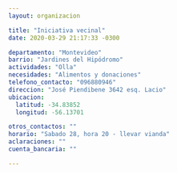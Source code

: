 ```yaml
---
layout: organizacion

title: "Iniciativa vecinal"
date: 2020-03-29 21:17:33 -0300

departamento: "Montevideo"
barrio: "Jardines del Hipódromo"
actividades: "Olla"
necesidades: "Alimentos y donaciones"
telefono_contacto: "096880946"
direccion: "José Piendibene 3642 esq. Lacio"
ubicacion:
  latitud: -34.83852
  longitud: -56.13701

otros_contactos: ""
horario: "Sabado 28, hora 20 - llevar vianda"
aclaraciones: ""
cuenta_bancaria: ""

---
```

